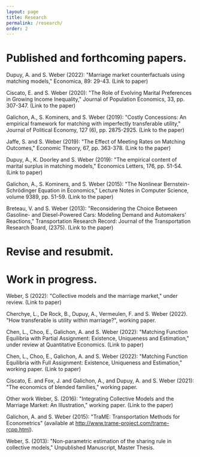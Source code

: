 ```yaml
---
layout: page
title: Research
permalink: /research/
order: 2
---
```



# Published and forthcoming papers.
Dupuy, A. and S. Weber (2022): "Marriage market counterfactuals using matching models," Economica, 89: 29-43. (Link to paper)

Ciscato, E. and S. Weber (2020): "The Role of Evolving Marital Preferences in Growing Income Inequality,"  Journal of Population Economics, 33, pp. 307-347. (Link to the paper)

Galichon, A., S. Kominers, and S. Weber (2019): "Costly Concessions: An empirical framework for matching with imperfectly transferable utility,"  Journal of Political Economy, 127 (6), pp. 2875-2925. (Link to the paper)

Jaffe, S. and S. Weber (2019): "The Effect of Meeting Rates on Matching Outcomes," Economic Theory, 67, pp. 363-378. (Link to the paper)

Dupuy, A., K. Doorley and S. Weber (2019): "The empirical content of marital surplus in matching models," Economics Letters, 176, pp. 51-54. (Link to paper)

Galichon, A., S. Kominers, and S. Weber (2015): "The Nonlinear Bernstein-Schrödinger Equation in Economics," Lecture Notes in Computer Science, volume 9389, pp. 51-59. (Link to the paper)

Breteau, V. and S. Weber (2013): "Reconsidering the Choice Between Gasoline- and Diesel-Powered Cars: Modeling Demand and Automakers’ Reactions," Transportation Research Record: Journal of the Transportation Research Board, (2375). (Link to the paper)

# Revise and resubmit.


# Work in progress.
Weber, S (2022): "Collective models and the marriage market," under review. (Link to paper)

Cherchye, L., De Rock, B., Dupuy, A., Vermeulen, F. and S. Weber (2022). "How transferable is utility within marriage?", working paper.

Chen, L., Choo, E., Galichon, A. and S. Weber (2022): "Matching Function Equilibria with Partial Assignment: Existence, Uniqueness and Estimation," under review at Quantitative Economics. (Link to paper)

Chen, L., Choo, E., Galichon, A. and S. Weber (2022): "Matching Function Equilibria with Full Assignment: Existence, Uniqueness and Estimation," working paper. (Link to paper)

Ciscato, E. and Fox, J. and Galichon, A., and Dupuy, A. and S. Weber (2021): "The economics of blended families," working paper.

Other work
Weber, S. (2016): "Integrating Collective Models and the Marriage Market: An Illustration," working paper. (Link to the paper)

Galichon, A. and S. Weber (2015): "TraME: Transportation Methods for Econometrics" (available at http://www.trame-project.com/trame-rcpp.html).

Weber, S. (2013): "Non-parametric estimation of the sharing rule in collective models," Unpublished Manuscript, Master Thesis.



